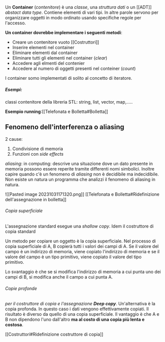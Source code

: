 Un **Container** (*contenitore*) è una _classe_, una _struttura dati_ o un [[ADT]] *abstact data type*. Contiene elementi di vari tipi. In altre parole servono per organizzare oggetti in modo ordinato usando specifiche regole per l'accesso. 

**Un container dovrebbe implementare i seguenti metodi**:
- Creare un contenitore vuoto [[Costruttori]]
- Inserire elementi nel container
- Eliminare elementi dal container
- Eliminare tutti gli elementi nel container (*clear*)
- Accedere agli elmenti del contenier
- Accedere al numero di oggetti presenti nel conteiner (*count*)

I container somo implementati di solito al concetto di iteratore.

##### Esempi:
classi contenitore della libreria STL: string, list, vector, map,.....

**Esempio running**:[[Telefonata e Bolletta#Bolletta]]

## Fenomeno dell'interferenza o aliasing
2 cause:
1. Condivisione di memoria
2. Funzioni con *side effects*

*aliasing*: in computing: descrive una situazione dove un dato presente in memoria possono essere reperite tramite differenti nomi simbolici.
Inoltre capire quando c'è un fenomeno di *aliasing* non è decidibile ma indecidibile. Non esiste un natura un programma che analizzi il fenomeno di aliasing in natura.

![[Pasted image 20231031171320.png]]
[[Telefonata e Bolletta#Ridefinizione dell'assegnazione in bolletta]]

###### Copia superficiale
L'assegnazione standard esegue una *shallow copy*. Idem il costruttore di copia standard

Un metodo per copiare un oggetto è la copia superficiale. Nel processo di copia superficiale di A, B copierà tutti i valori dei campi di A. Se il valore del campo è un indirizzo di memoria, viene copiato l'indirizzo di memoria e se il valore del campo è un tipo primitivo, viene copiato il valore del tipo primitivo.

Lo svantaggio è che se si modifica l'indirizzo di memoria a cui punta uno dei campi di B, si modifica anche il campo a cui punta A.

###### Copie profonde
*per il costruttore di copia e l'assegnazione*
**_Deep copy_**.
Un'alternativa è la copia profonda. In questo caso i dati vengono effettivamente copiati. Il risultato è diverso da quello di una copia superficiale. Il vantaggio è che A e B non dipendono l'uno dall'altro **ma al costo di una copia più lenta e costosa**.

[[Costruttori#Ridefinizione costruttore di copia]]
